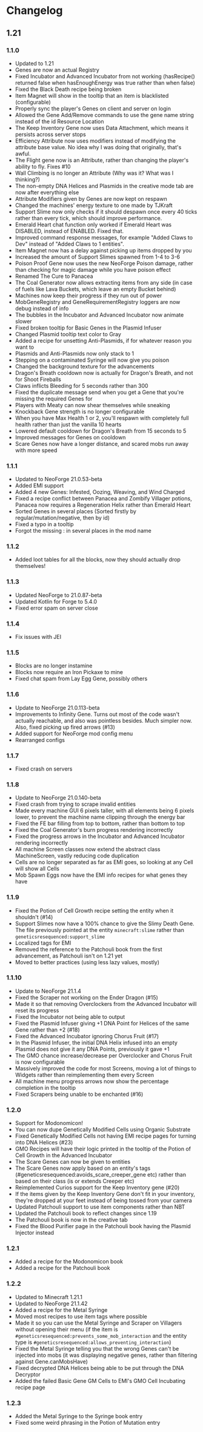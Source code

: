 # Changelog

## 1.21

### 1.1.0

- Updated to 1.21
- Genes are now an actual Registry
- Fixed Incubator and Advanced Incubator from not working (hasRecipe() returned false when hasEnoughEnergy was true
  rather than when false)
- Fixed the Black Death recipe being broken
- Item Magnet will show in the tooltip that an item is blacklisted (configurable)
- Properly sync the player's Genes on client and server on login
- Allowed the Gene Add/Remove commands to use the gene name string instead of the id Resource Location
- The Keep Inventory Gene now uses Data Attachment, which means it persists across server stops
- Efficiency Attribute now uses modifiers instead of modifying the attribute base value. No idea why I was doing that
  originally, that's awful.
- The Flight gene now is an Attribute, rather than changing the player's ability to fly. Fixes #10
- Wall Climbing is no longer an Attribute (Why was it? What was I thinking?)
- The non-empty DNA Helices and Plasmids in the creative mode tab are now after everything else
- Attribute Modifiers given by Genes are now kept on respawn
- Changed the machines' energy texture to one made by TJKraft
- Support Slime now only checks if it should despawn once every 40 ticks rather than every tick, which should improve
  performance.
- Emerald Heart chat function only worked if Emerald Heart was DISABLED, instead of ENABLED. Fixed that.
- Improved command response messages, for example "Added Claws to Dev" instead of "Added Claws to 1 entities".
- Item Magnet now has a delay against picking up items dropped by you
- Increased the amount of Support Slimes spawned from 1-4 to 3-6
- Poison Proof Gene now uses the new NeoForge Poison damage, rather than checking for magic damage while you have poison
  effect
- Renamed The Cure to Panacea
- The Coal Generator now allows extracting items from any side (in case of fuels like Lava Buckets, which leave an empty
  Bucket behind)
- Machines now keep their progress if they run out of power
- MobGeneRegistry and GeneRequirementRegistry loggers are now debug instead of info
- The bubbles in the Incubator and Advanced Incubator now animate slower
- Fixed broken tooltip for Basic Genes in the Plasmid Infuser
- Changed Plasmid tooltip text color to Gray
- Added a recipe for unsetting Anti-Plasmids, if for whatever reason you want to
- Plasmids and Anti-Plasmids now only stack to 1
- Stepping on a contaminated Syringe will now give you poison
- Changed the background texture for the advancements
- Dragon's Breath cooldown now is actually for Dragon's Breath, and not for Shoot Fireballs
- Claws inflicts Bleeding for 5 seconds rather than 300
- Fixed the duplicate message send when you get a Gene that you're missing the required Genes for
- Players with Meaty can now shear themselves while sneaking
- Knockback Gene strength is no longer configurable
- When you have Max Health 1 or 2, you'll respawn with completely full health rather than just the vanilla 10 hearts
- Lowered default cooldown for Dragon's Breath from 15 seconds to 5
- Improved messages for Genes on cooldown
- Scare Genes now have a longer distance, and scared mobs run away with more speed

### 1.1.1

- Updated to NeoForge 21.0.53-beta
- Added EMI support
- Added 4 new Genes: Infested, Oozing, Weaving, and Wind Charged
- Fixed a recipe conflict between Panacea and Zombify Villager potions, Panacea now requires a Regeneration Helix rather
  than Emerald Heart
- Sorted Genes in several places (Sorted firstly by regular/mutation/negative, then by id)
- Fixed a typo in a tooltip
- Forgot the missing : in several places in the mod name

### 1.1.2

- Added loot tables for all the blocks, now they should actually drop themselves!

### 1.1.3

- Updated NeoForge to 21.0.87-beta
- Updated Kotlin for Forge to 5.4.0
- Fixed error spam on server close

### 1.1.4

- Fix issues with JEI

### 1.1.5

- Blocks are no longer instamine
- Blocks now require an Iron Pickaxe to mine
- Fixed chat spam from Lay Egg Gene, possibly others

### 1.1.6

- Update to NeoForge 21.0.113-beta
- Improvements to Infinity Gene. Turns out most of the code wasn't actually reachable, and also was pointless besides.
  Much simpler now. Also, fixed picking up fired arrows (#13)
- Added support for NeoForge mod config menu
- Rearranged configs

### 1.1.7

- Fixed crash on servers

### 1.1.8

- Update to NeoForge 21.0.140-beta
- Fixed crash from trying to scrape invalid entities
- Made every machine GUI 6 pixels taller, with all elements being 6 pixels lower, to prevent the machine name clipping
  through the energy bar
- Fixed the FE bar filling from top to bottom, rather than bottom to top
- Fixed the Coal Generator's burn progress rendering incorrectly
- Fixed the progress arrows in the Incubator and Advanced Incubator rendering incorrectly
- All machine Screen classes now extend the abstract class MachineScreen, vastly reducing code duplication
- Cells are no longer separated as far as EMI goes, so looking at any Cell will show all Cells
- Mob Spawn Eggs now have the EMI info recipes for what genes they have

### 1.1.9

- Fixed the Potion of Cell Growth recipe setting the entity when it shouldn't (#14)
- Support Slimes now have a 100% chance to give the Slimy Death Gene. The file previously pointed at the
  entity `minecraft:slime` rather than `geneticsresequenced:support_slime`
- Localized tags for EMI
- Removed the reference to the Patchouli book from the first advancement, as Patchouli isn't on 1.21 yet
- Moved to better practices (using less lazy values, mostly)

### 1.1.10

- Update to NeoForge 21.1.4
- Fixed the Scraper not working on the Ender Dragon (#15)
- Made it so that removing Overclockers from the Advanced Incubator will reset its progress
- Fixed the Incubator not being able to output
- Fixed the Plasmid Infuser giving +1 DNA Point for Helices of the same Gene rather than +2 (#18)
- Fixed the Advanced Incubator ignoring Chorus Fruit (#17)
- In the Plasmid Infuser, the initial DNA Helix infused into an empty Plasmid does not give it any DNA Points,
  previously it gave +1
- The GMO chance increase/decrease per Overclocker and Chorus Fruit is now configurable
- Massively improved the code for most Screens, moving a lot of things to Widgets rather than reimplementing them every
  Screen
- All machine menu progress arrows now show the percentage completion in the tooltip
- Fixed Scrapers being unable to be enchanted (#16)

### 1.2.0

- Support for Modonomicon!
- You can now dupe Genetically Modified Cells using Organic Substrate
- Fixed Genetically Modified Cells not having EMI recipe pages for turning into DNA Helices (#23)
- GMO Recipes will have their logic printed in the tooltip of the Potion of Cell Growth in the Advanced Incubator
- The Scare Genes can now be given to entities
- The Scare Genes now apply based on an entity's tags (#geneticsresequenced:avoids_scare_creeper_gene etc) rather than based on their class (is or extends Creeper etc)
- Reimplemented Curios support for the Keep Inventory gene (#20)
- If the items given by the Keep Inventory Gene don't fit in your inventory, they're dropped at your feet instead of being tossed from your camera
- Updated Patchouli support to use item components rather than NBT
- Updated the Patchouli book to reflect changes since 1.19
- The Patchouli book is now in the creative tab
- Fixed the Blood Purifier page in the Patchouli book having the Plasmid Injector instead

### 1.2.1

- Added a recipe for the Modonomicon book
- Added a recipe for the Patchouli book

### 1.2.2

- Updated to Minecraft 1.21.1
- Updated to NeoForge 21.1.42
- Added a recipe for the Metal Syringe
- Moved most recipes to use item tags where possible
- Made it so you can use the Metal Syringe and Scraper on Villagers without opening their menu (if the item is `#geneticsresequenced:prevents_some_mob_interaction` and the entity type is `#geneticsresequenced:allows_preventing_interaction`)
- Fixed the Metal Syringe telling you that the wrong Genes can't be injected into mobs (it was displaying negative genes, rather than filtering against Gene.canMobsHave)
- Fixed decrypted DNA Helices being able to be put through the DNA Decryptor
- Added the failed Basic Gene GM Cells to EMI's GMO Cell Incubating recipe page

### 1.2.3

- Added the Metal Syringe to the Syringe book entry
- Fixed some weird phrasing in the Potion of Mutation entry